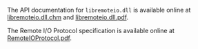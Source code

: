 The API documentation for `libremoteio.dll` is available online at [libremoteio.dll.chm](http://git.munts.com/libsimpleio/doc/libremoteio.dll.chm) and [libremoteio.dll.pdf](http://git.munts.com/libsimpleio/doc/libremoteio.dll.pdf).

The Remote I/O Protocol specification is available online at [RemoteIOProtocol.pdf](http://git.munts.com/libsimpleio/doc/RemoteIOProtocol.pdf).
